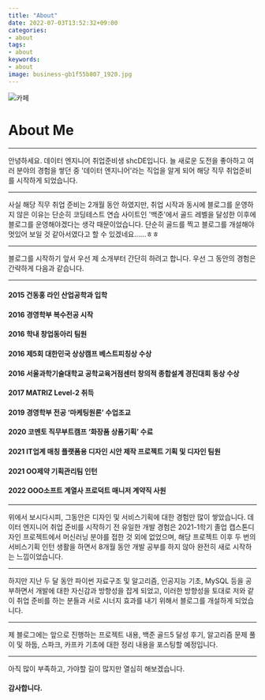 ```yaml
---
title: "About"
date: 2022-07-03T13:52:32+09:00
categories:
- about
tags:
- about
keywords:
- about
image: business-gb1f55b807_1920.jpg
---
```


![카페](https://cdn.pixabay.com/photo/2015/09/05/23/25/business-926221_1280.jpg)

# About Me
_________________________________________________________________________________________________________________________________________________________________________
안녕하세요. 데이터 엔지니어 취업준비생 shcDE입니다. 늘 새로운 도전을 좋아하고 여러 분야의 경험을 쌓던 중 '데이터 엔지니어'라는 직업을 알게 되어 해당 직무 취업준비를 시작하게 되었습니다. 
_________________________________________________________________________________________________________________________________________________________________________
사실 해당 직무 취업 준비는 2개월 동안 하였지만, 취업 시작과 동시에 블로그를 운영하지 않은 이유는 단순히 코딩테스트 연습 사이트인 '백준'에서 골드 레벨을 달성한 이후에 블로그를 운영해야겠다는 생각 때문이었습니다. 단순히 골드를 찍고 블로그를 개설해야 멋있어 보일 것 같아서였다고 할 수 있겠네요......ㅎㅎ
_________________________________________________________________________________________________________________________________________________________________________
블로그를 시작하기 앞서 우선 제 소개부터 간단히 하려고 합니다. 우선 그 동안의 경험은 간략하게 다음과 같습니다.
_________________________________________________________________________________________________________________________________________________________________________

#### 2015 건동홍 라인 산업공학과 입학  
#### 2016 경영학부 복수전공 시작  
#### 2016 학내 창업동아리 팀원  
#### 2016 제5회 대한민국 상상캠프 베스트피칭상 수상  
#### 2016 서울과학기술대학교 공학교육거점센터 창의적 종합설계 경진대회 동상 수상  
#### 2017 MATRIZ Level-2 취득  
#### 2019 경영학부 전공 ‘마케팅원론’ 수업조교  
#### 2020 코멘토 직무부트캠프 ‘화장품 상품기획’ 수료  
#### 2021 IT업계 매칭 플랫폼용 디자인 시안 제작 프로젝트 기획 및 디자인 팀원  
#### 2021 OO제약 기획관리팀 인턴  
#### 2022 OOO소프트 계열사 프로덕트 매니저 계약직 사원
_________________________________________________________________________________________________________________________________________________________________________

위에서 보시다시피, 그동안은 디자인 및 서비스기획에 대한 경험만 많이 쌓았습니다. 데이터 엔지니어 취업 준비를 시작하기 전 유일한 개발 경험은 2021-1학기 졸업 캡스톤디자인 프로젝트에서 머신러닝 분야를 접한 것 외에 없었으며, 해당 프로젝트 이후 두 번의 서비스기획 인턴 생활을 하면서 8개월 동안 개발 공부를 하지 않아 완전히 새로 시작하는 느낌이었습니다. 
_________________________________________________________________________________________________________________________________________________________________________
하지만 지난 두 달 동안 파이썬 자료구조 및 알고리즘, 인공지능 기초, MySQL 등을 공부하면서 개발에 대한 자신감과 방향성을 잡게 되었고, 이러한 방향성을 토대로 저와 같이 취업 준비를 하는 분들과 서로 시너지 효과를 내기 위해서 블로그를 개설하게 되었습니다.
_________________________________________________________________________________________________________________________________________________________________________
제 블로그에는 앞으로 진행하는 프로젝트 내용, 백준 골드5 달성 후기, 알고리즘 문제 풀이 및 하둡, 스파크, 카프카 기초에 대한 정리 내용을 포스팅할 예정입니다.
_________________________________________________________________________________________________________________________________________________________________________
아직 많이 부족하고, 가야할 길이 많지만 열심히 해보겠습니다.

#### 감사합니다.